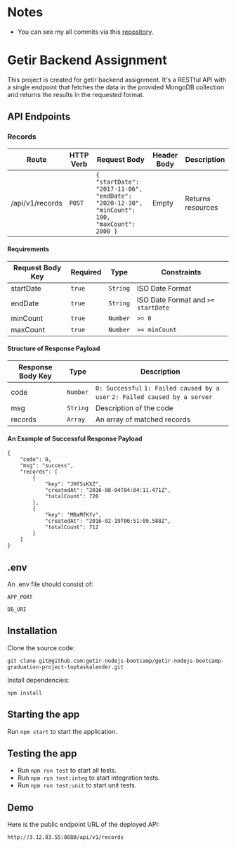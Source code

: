 # Notes
- You can see my all commits via this [repository](https://github.com/getir-nodejs-bootcamp/getir-nodejs-bootcamp-graduation-project-toptaskalender).

# Getir Backend Assignment

This project is created for getir backend assignment. It's a RESTful API with a single endpoint that fetches the data in the provided MongoDB collection and returns the results in the requested format.

## API Endpoints

### Records

| Route | HTTP Verb | Request Body | Header Body | Description |
| --- | --- | --- | --- | --- |
| /api/v1/records | `POST` | `{ "startDate": "2017-11-06", "endDate": "2020-12-30", "minCount": 100, "maxCount": 2000 }` | Empty | Returns resources |

#### Requirements

| Request Body Key | Required | Type | Constraints |
| --- | --- | --- | --- |
| startDate | `true` | `String` | ISO Date Format |
| endDate | `true` | `String` | ISO Date Format and `>= startDate` |
| minCount | `true` | `Number` | `>= 0` |
| maxCount | `true` | `Number` | `>= minCount` |

#### Structure of Response Payload

| Response Body Key | Type | Description  |
| --- | --- | --- |
| code | `Number` | `0: Successful` `1: Failed caused by a user` `2: Failed caused by a server` |
| msg | `String` | Description of the code |
| records | `Array` | An array of matched records  |

#### An Example of Successful Response Payload

    {
        "code": 0,
        "msg": "success",
        "records": [
            {
                "key": "JHfSsKXZ",
                "createdAt": "2016-08-04T04:04:11.471Z",
                "totalCount": 720
            },
            {
                "key": "MBxMfKfv",
                "createdAt": "2016-02-19T00:51:09.588Z",
                "totalCount": 712
            }
        ]
    }

## .env

An .env file should consist of:

    APP_PORT

    DB_URI

## Installation

Clone the source code:

    git clone git@github.com:getir-nodejs-bootcamp/getir-nodejs-bootcamp-graduation-project-toptaskalender.git

Install dependencies:

    npm install

## Starting the app

Run `npm start` to start the application.

## Testing the app

- Run `npm run test` to start all tests.
- Run `npm run test:integ` to start integration tests.
- Run `npm run test:unit` to start unit tests.

## Demo

Here is the public endpoint URL of the deployed API:

    http://3.12.83.55:8080/api/v1/records
